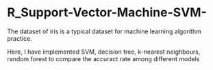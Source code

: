 # R_Support-Vector-Machine-SVM-

The dataset of iris is a typical dataset for machine learning algorithm practice. 

Here, I have implemented SVM, decision tree, k-nearest neighbours, random forest to compare the accuract rate among different models
